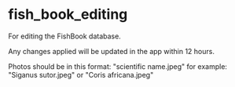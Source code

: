 # fish_book_editing
For editing the FishBook database.

Any changes applied will be updated in the app within 12 hours.

Photos should be in this format: "scientific name.jpeg" for example: "Siganus sutor.jpeg" or "Coris africana.jpeg"
